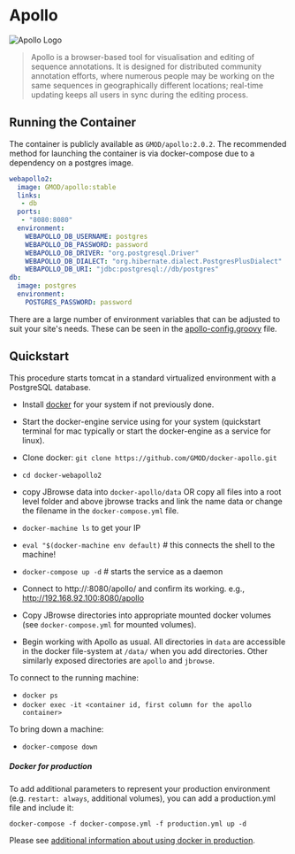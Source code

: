 # Apollo

![Apollo Logo](https://github.com/GMOD/Apollo/blob/master/web-app/images/ApolloLogo_100x36.png)

> Apollo is a browser-based tool for visualisation and editing of sequence annotations. It is designed for distributed community annotation efforts,
> where numerous people may be working on the same sequences in geographically different locations; real-time updating keeps all users in sync during the
> editing process.

## Running the Container

The container is publicly available as `GMOD/apollo:2.0.2`. The recommended
method for launching the container is via docker-compose due to a dependency
on a postgres image.

```yaml
webapollo2:
  image: GMOD/apollo:stable
  links:
   - db
  ports:
   - "8080:8080"
  environment:
    WEBAPOLLO_DB_USERNAME: postgres
    WEBAPOLLO_DB_PASSWORD: password
    WEBAPOLLO_DB_DRIVER: "org.postgresql.Driver"
    WEBAPOLLO_DB_DIALECT: "org.hibernate.dialect.PostgresPlusDialect"
    WEBAPOLLO_DB_URI: "jdbc:postgresql://db/postgres"
db:
  image: postgres
  environment:
    POSTGRES_PASSWORD: password

```

There are a large number of environment variables that can be adjusted to suit your site's needs. These can be seen in the [apollo-config.groovy](https://github.com/GMOD/Apollo/blob/master/sample-docker-apollo-config.groovy) file.


## Quickstart

This procedure starts tomcat in a standard virtualized environment with a PostgreSQL database.

- Install [docker](https://docs.docker.com/engine/installation/) for your system if not previously done. 
- Start the docker-engine service using for your system (quickstart terminal for mac typically or start the docker-engine as a service for linux). 

- Clone docker: ```git clone https://github.com/GMOD/docker-apollo.git```
- ```cd docker-webapollo2```
- copy JBrowse data into ```docker-apollo/data``` OR copy all files into a root level folder and above jbrowse tracks and link the name data or change the filename in the ```docker-compose.yml``` file.
- ```docker-machine ls``` to get your IP
- ```eval "$(docker-machine env default)```  # this connects the shell to the machine!
- ```docker-compose up -d```  # starts the service as a daemon
- Connect to http://<docker-ip>:8080/apollo/ and confirm its working.  e.g., http://192.168.92.100:8080/apollo
- Copy JBrowse directories into appropriate mounted docker volumes (see ```docker-compose.yml``` for mounted volumes).  
- Begin working with Apollo as usual.  All directories in ```data``` are accessible in the docker file-system at ```/data/``` when you add directories.   Other similarly exposed directories are ```apollo``` and ```jbrowse```.

To connect to the running machine:
- ```docker ps```
- ```docker exec -it <container id, first column for the apollo container>```

To bring down a machine:
- ```docker-compose down```

##### Docker for production 

To add additional parameters to represent your production environment (e.g. ```restart: always```, additional volumes), you can add a production.yml file and include it:

```docker-compose -f docker-compose.yml -f production.yml up -d```

Please see [additional information about using docker in production](https://docs.docker.com/compose/production/).


